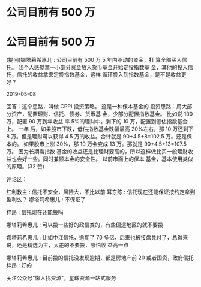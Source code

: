 # 公司目前有 500 万

# 公司目前有 500 万

(提问)娜塔莉希惠儿 : 公司目前有 500 万 5 年内不动的资金，打 算全部买入信托。 我个人感觉拿一小部分资金放入货币基金开始定投指数基 金，其他的投入信托，信托的收益拿来定投指数基金，这样 循环投入到指数基金，是不是收益更好？

2019-05-08

回答：这个思路，叫做 CPPI 投资策略。 这是一种保本基金的 投资思路：用大部分资产，配置理财、信托、债券、货币基 金，少部分配置指数基金。 比如说 100 万，配置 90 万到年收益 率 5%的理财中。剩下的 10 万，配置到低估指数基金上。 一年 后，如果股市下跌，低估指数基金跌幅最高 20%左右，那 10 万还剩下 8 万。但是理财可以获得 4.5 万的收益。合计就是 90+4.5+8=102.5 万。还是保本的。 如果股市上涨 30%，那 10 万会变成 13 万。那就是 90+4.5+13=107.5 万。 因为长期看指数 基金的收益还是比理财要高的，所以这样做比买一般理财收 益也会好一些。同时兼顾本金的安全性。 以前市面上的保本 基金，基本使用类似的原理。(32 赞)

评论区：

红利教主 : 信托不安全，风险大，不比以前 耳东陈 : 信托现在还能保证按约定拿到盈利么？ 娜塔莉希惠儿 : 不保证了

梓昂 : 信托现在还能投吗

娜塔莉希惠儿 : 可以投一些好的政信类的，有些偏远地区的就不要投

娜塔莉希惠儿 : 比如中江信托，逾期了 70 多亿，后来也被接盘兑付了，总得来说，还是精选为主，太差的不要投，哪怕收 益高一点

娜塔莉希惠儿 : 目前投的信托没发现逾期，都是房地产前 20 或者国资，政府信托 梓昂 : 好的

关注公众号"懒人找资源"，星球资源一站式服务
